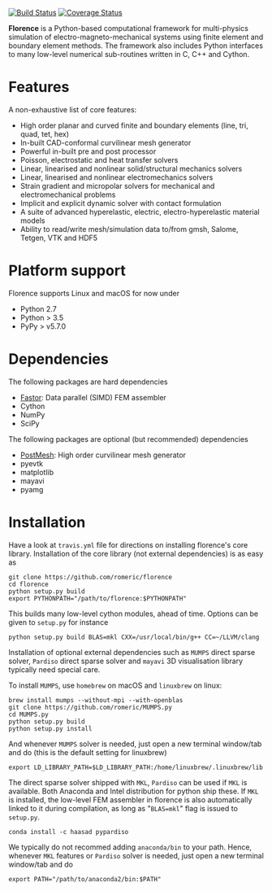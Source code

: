 [![Build Status](https://travis-ci.com/romeric/florence.svg?token=HFW6d19YsYpKDNwvtqDr&branch=master)](https://travis-ci.com/romeric/florence)
[![Coverage Status](https://coveralls.io/repos/github/romeric/florence/badge.svg?branch=master&service=github)](https://coveralls.io/github/romeric/florence?branch=master)

**Florence** is a Python-based computational framework for multi-physics simulation of electro-magneto-mechanical systems using finite element and boundary element methods. The framework also includes Python interfaces to many low-level numerical sub-routines written in C, C++ and Cython.

# Features
A non-exhaustive list of core features:
- High order planar and curved finite and boundary elements (line, tri, quad, tet, hex)
- In-built CAD-conformal curvilinear mesh generator
- Powerful in-built pre and post processor
- Poisson, electrostatic and heat transfer solvers
- Linear, linearised and nonlinear solid/structural mechanics solvers
- Linear, linearised and nonlinear electromechanics solvers
- Strain gradient and micropolar solvers for mechanical and electromechanical problems
- Implicit and explicit dynamic solver with contact formulation
- A suite of advanced hyperelastic, electric, electro-hyperelastic material models
- Ability to read/write mesh/simulation data to/from gmsh, Salome, Tetgen, VTK and HDF5


# Platform support
Florence supports Linux and macOS for now under
- Python 2.7
- Python > 3.5
- PyPy > v5.7.0


# Dependencies
The following packages are hard dependencies
- [Fastor](https://github.com/romeric/Fastor):          Data parallel (SIMD) FEM assembler
- Cython
- NumPy
- SciPy

The following packages are optional (but recommended) dependencies
- [PostMesh](https://github.com/romeric/PostMesh):      High order curvilinear mesh generator
- pyevtk
- matplotlib
- mayavi
- pyamg


# Installation
Have a look at `travis.yml` file for directions on installing florence's core library. Installation of the core library (not external dependencies) is as easy as

```
git clone https://github.com/romeric/florence
cd florence
python setup.py build
export PYTHONPATH="/path/to/florence:$PYTHONPATH"
```

This builds many low-level cython modules, ahead of time. Options can be given to `setup.py` for instance

```
python setup.py build BLAS=mkl CXX=/usr/local/bin/g++ CC=~/LLVM/clang
```

Installation of optional external dependencies such as `MUMPS` direct sparse solver, `Pardiso` direct sparse solver and `mayavi` 3D visualisation library typically need special care.

To install `MUMPS`, use `homebrew` on macOS and `linuxbrew` on linux:

```
brew install mumps --without-mpi --with-openblas
git clone https://github.com/romeric/MUMPS.py
cd MUMPS.py
python setup.py build
python setup.py install
```

And whenever `MUMPS` solver is needed, just open a new terminal window/tab and do (this is the default setting for linuxbrew)
```
export LD_LIBRARY_PATH=$LD_LIBRARY_PATH:/home/linuxbrew/.linuxbrew/lib
```

The direct sparse solver shipped with `MKL`, `Pardiso` can be used if `MKL` is available. Both Anaconda and Intel distribution for python ship these.
If `MKL` is installed, the low-level FEM assembler in florence is also automatically linked to it during compilation, as long as "`BLAS=mkl`" flag is issued to `setup.py`.

```shell
conda install -c haasad pypardiso
```
We typically do not recommed adding `anaconda/bin` to your path. Hence, whenever `MKL` features or `Pardiso` solver is needed, just open a new terminal window/tab and do

```
export PATH="/path/to/anaconda2/bin:$PATH"
```

